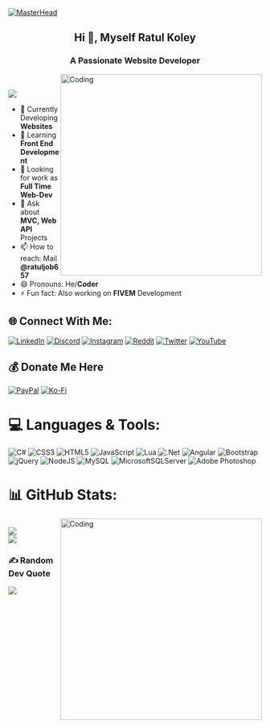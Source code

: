 [![MasterHead](https://3.bp.blogspot.com/-dB6ndKqIAuI/XdWeOASO5AI/AAAAAAAANZA/MSbT9mh6bukxkI-tqnu_GARIZZV5WNVhQCLcBGAsYHQ/s1600/image1.gif)](https://www.linkedin.com/in/ratulkoley/)<br>
<div align="center"><h2>Hi 👋, Myself Ratul Koley</h2></div>
<div align="center"><h3>A Passionate Website Developer</h3></div>
<img align="right" alt="Coding" width="400" src="https://cdn.dribbble.com/users/1162077/screenshots/3848914/programmer.gif"></br>

[![](https://visitcount.itsvg.in/api?id=RatulKoley&icon=2&color=6)](https://visitcount.itsvg.in)</br>

- 🔭 Currently Developing <b>Websites</b> 
- 🌱 Learning <b>Front End Development</b>
- 👯 Looking for work as <b>Full Time Web-Dev</b> 
- 💬 Ask about <b>MVC, Web API</b> Projects
- 📫 How to reach: Mail <b>@ratuljob657</b>
- 😄 Pronouns: He/<b>Coder</b>
- ⚡ Fun fact: Also working on <b>FIVEM</b> Development</br>


## 🌐 Connect With Me:
[![LinkedIn](https://img.shields.io/badge/LinkedIn-%230077B5.svg?logo=linkedin&logoColor=white)](https://linkedin.com/in/ratulkoley) [![Discord](https://img.shields.io/badge/Discord-%237289DA.svg?logo=discord&logoColor=white)](https://discord.gg/8WFG8fe66N) [![Instagram](https://img.shields.io/badge/Instagram-%23E4405F.svg?logo=Instagram&logoColor=white)](https://instagram.com/ratul_koley_) [![Reddit](https://img.shields.io/badge/Reddit-%23FF4500.svg?logo=Reddit&logoColor=white)](https://reddit.com/user/Ratulk99) [![Twitter](https://img.shields.io/badge/Twitter-%231DA1F2.svg?logo=Twitter&logoColor=white)](https://twitter.com/ratulkoley657) [![YouTube](https://img.shields.io/badge/YouTube-%23FF0000.svg?logo=YouTube&logoColor=white)](https://youtube.com/@UCeaY33j1K17Y8TcR5VLeW_g) 

## 💰 Donate Me Here
  [![PayPal](https://img.shields.io/badge/PayPal-00457C?style=for-the-badge&logo=paypal&logoColor=white)](https://paypal.me/ratulkoley) [![Ko-Fi](https://img.shields.io/badge/Ko--fi-F16061?style=for-the-badge&logo=ko-fi&logoColor=white)](https://ko-fi.com/backet) 
 
# 💻 Languages & Tools:
![C#](https://img.shields.io/badge/c%23-%23239120.svg?style=for-the-badge&logo=c-sharp&logoColor=white) ![CSS3](https://img.shields.io/badge/css3-%231572B6.svg?style=for-the-badge&logo=css3&logoColor=white) ![HTML5](https://img.shields.io/badge/html5-%23E34F26.svg?style=for-the-badge&logo=html5&logoColor=white) ![JavaScript](https://img.shields.io/badge/javascript-%23323330.svg?style=for-the-badge&logo=javascript&logoColor=%23F7DF1E) ![Lua](https://img.shields.io/badge/lua-%232C2D72.svg?style=for-the-badge&logo=lua&logoColor=white) ![.Net](https://img.shields.io/badge/.NET-5C2D91?style=for-the-badge&logo=.net&logoColor=white) ![Angular](https://img.shields.io/badge/angular-%23DD0031.svg?style=for-the-badge&logo=angular&logoColor=white) ![Bootstrap](https://img.shields.io/badge/bootstrap-%23563D7C.svg?style=for-the-badge&logo=bootstrap&logoColor=white) ![jQuery](https://img.shields.io/badge/jquery-%230769AD.svg?style=for-the-badge&logo=jquery&logoColor=white) ![NodeJS](https://img.shields.io/badge/node.js-6DA55F?style=for-the-badge&logo=node.js&logoColor=white) ![MySQL](https://img.shields.io/badge/mysql-%2300f.svg?style=for-the-badge&logo=mysql&logoColor=white) ![MicrosoftSQLServer](https://img.shields.io/badge/Microsoft%20SQL%20Sever-CC2927?style=for-the-badge&logo=microsoft%20sql%20server&logoColor=white) ![Adobe Photoshop](https://img.shields.io/badge/adobephotoshop-%2331A8FF.svg?style=for-the-badge&logo=adobephotoshop&logoColor=white)


# 📊 GitHub Stats:
<img align="right" alt="Coding" width="400" src="https://i.pinimg.com/originals/98/42/28/984228ab0a3a15bf48642b7fb2b524b2.gif"></br>
![](https://github-readme-stats.vercel.app/api?username=RatulKoley&theme=react&hide_border=false&include_all_commits=true&count_private=true)<br/>
![](https://github-readme-streak-stats.herokuapp.com/?user=RatulKoley&theme=react&hide_border=false)

### ✍️ Random Dev Quote
![](https://quotes-github-readme.vercel.app/api?type=horizontal&theme=tokyonight)





